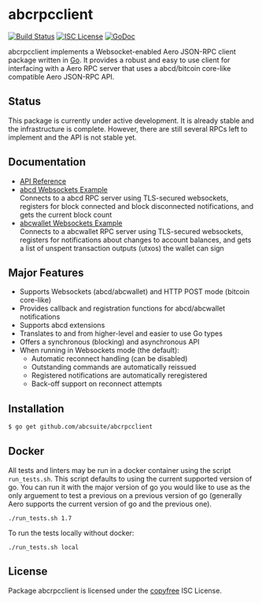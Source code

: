 abcrpcclient
============

[![Build Status](http://img.shields.io/travis/abcsuite/abcrpcclient.svg)](https://travis-ci.org/abcsuite/abcrpcclient)
[![ISC License](http://img.shields.io/badge/license-ISC-blue.svg)](http://copyfree.org)
[![GoDoc](https://img.shields.io/badge/godoc-reference-blue.svg)](http://godoc.org/github.com/abcsuite/abcrpcclient)

abcrpcclient implements a Websocket-enabled Aero JSON-RPC client package
written in [Go](http://golang.org/).  It provides a robust and easy to use
client for interfacing with a Aero RPC server that uses a
abcd/bitcoin core-like compatible Aero JSON-RPC API.

## Status

This package is currently under active development.  It is already stable and
the infrastructure is complete.  However, there are still several RPCs left to
implement and the API is not stable yet.

## Documentation

* [API Reference](http://godoc.org/github.com/abcsuite/abcrpcclient)
* [abcd Websockets Example](https://github.com/abcsuite/abcrpcclient/blob/master/examples/abcdwebsockets)  
  Connects to a abcd RPC server using TLS-secured websockets, registers for
  block connected and block disconnected notifications, and gets the current
  block count
* [abcwallet Websockets Example](https://github.com/abcsuite/abcrpcclient/blob/master/examples/abcwalletwebsockets)  
  Connects to a abcwallet RPC server using TLS-secured websockets, registers for
  notifications about changes to account balances, and gets a list of unspent
  transaction outputs (utxos) the wallet can sign

## Major Features

* Supports Websockets (abcd/abcwallet) and HTTP POST mode (bitcoin core-like)
* Provides callback and registration functions for abcd/abcwallet notifications
* Supports abcd extensions
* Translates to and from higher-level and easier to use Go types
* Offers a synchronous (blocking) and asynchronous API
* When running in Websockets mode (the default):
  * Automatic reconnect handling (can be disabled)
  * Outstanding commands are automatically reissued
  * Registered notifications are automatically reregistered
  * Back-off support on reconnect attempts

## Installation

```bash
$ go get github.com/abcsuite/abcrpcclient
```

## Docker

All tests and linters may be run in a docker container using the script `run_tests.sh`.  This script defaults to using the current supported version of go.  You can run it with the major version of go you would like to use as the only arguement to test a previous on a previous version of go (generally Aero supports the current version of go and the previous one).

```
./run_tests.sh 1.7
```

To run the tests locally without docker:

```
./run_tests.sh local
```

## License

Package abcrpcclient is licensed under the [copyfree](http://copyfree.org) ISC
License.

